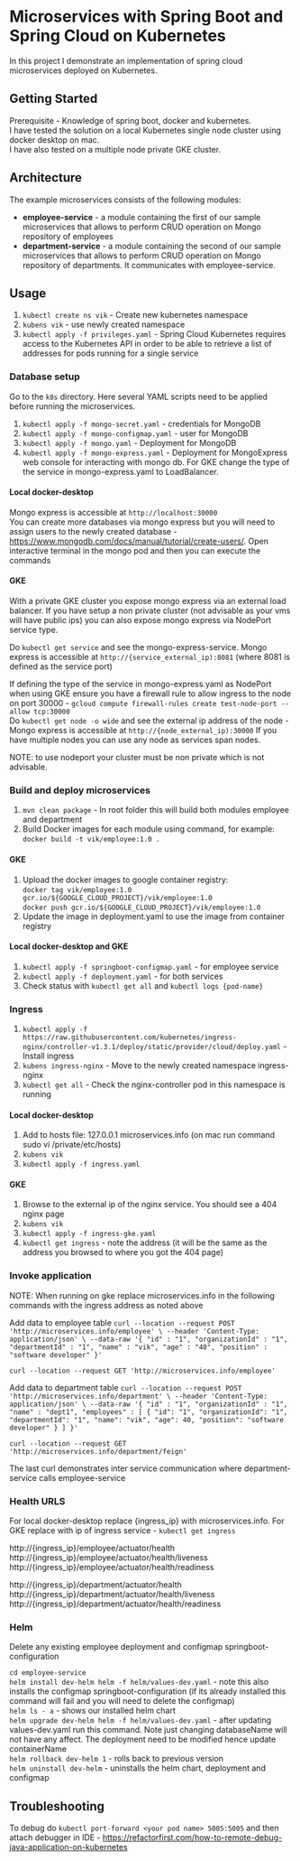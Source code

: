 # Microservices with Spring Boot and Spring Cloud on Kubernetes

In this project I demonstrate an implementation of spring cloud microservices deployed on Kubernetes. 


## Getting Started 
Prerequisite - Knowledge of spring boot, docker and kubernetes.  
I have tested the solution on a local Kubernetes single node cluster using docker desktop on mac.   
I have also tested on a multiple node private GKE cluster.

## Architecture

The example microservices consists of the following modules:
- **employee-service** - a module containing the first of our sample microservices that allows to perform CRUD operation on Mongo repository of employees
- **department-service** - a module containing the second of our sample microservices that allows to perform CRUD operation on Mongo repository of departments. It communicates with employee-service. 

## Usage

1. `kubectl create ns vik` - Create new kubernetes namespace 
2. `kubens vik` - use newly created namespace
3. `kubectl apply -f privileges.yaml` - Spring Cloud Kubernetes requires access to the Kubernetes API in order to be able to retrieve a list of addresses for pods running for a single service

### Database setup
Go to the `k8s` directory. Here several YAML scripts need to be applied before running the microservices.
1. `kubectl apply -f mongo-secret.yaml` - credentials for MongoDB
2. `kubectl apply -f mongo-configmap.yaml` - user for MongoDB
3. `kubectl apply -f mongo.yaml` - Deployment for MongoDB
4. `kubectl apply -f mongo-express.yaml` - Deployment for MongoExpress web console for interacting with mongo db.  For GKE change the type of the service in mongo-express.yaml to LoadBalancer.

#### Local docker-desktop
Mongo express is accessible at `http://localhost:30000`  
You can create more databases via mongo express but you will need to assign users to the newly created database - https://www.mongodb.com/docs/manual/tutorial/create-users/.  Open interactive terminal in the mongo pod and then you can execute the commands

#### GKE

With a private GKE cluster you expose mongo express via an external load balancer.  If you have setup a non private cluster (not advisable as your vms will have public ips) you can also expose mongo express via NodePort service type.

Do `kubectl get service` and see the mongo-express-service.  Mongo express is accessible at `http://{service_external_ip):8081` (where 8081 is defined as the service port)

If defining the type of the service in mongo-express.yaml as NodePort when using GKE ensure you have a firewall rule to allow ingress to the node on port 30000 - `gcloud compute firewall-rules create test-node-port --allow tcp:30000`  
Do `kubectl get node -o wide` and see the external ip address of the node - Mongo express is accessible at `http://{node_external_ip):30000`  If you have multiple nodes you can use any node as services span nodes.   

NOTE: to use nodeport your cluster must be non private which is not advisable.  

### Build and deploy microservices
1. `mvn clean package` - In root folder this will build both modules employee and department 
2. Build Docker images for each module using command, for example: `docker build -t vik/employee:1.0 .`
#### GKE
1. Upload the docker images to google container registry:  
`docker tag vik/employee:1.0 gcr.io/${GOOGLE_CLOUD_PROJECT}/vik/employee:1.0`  
`docker push gcr.io/${GOOGLE_CLOUD_PROJECT}/vik/employee:1.0`
2. Update the image in deployment.yaml to use the image from container registry
#### Local docker-desktop and GKE
1. `kubectl apply -f springboot-configmap.yaml` - for employee service   
2. `kubectl apply -f deployment.yaml` - for both services  
3. Check status with `kubectl get all` and `kubectl logs {pod-name}`

### Ingress
1. `kubectl apply -f https://raw.githubusercontent.com/kubernetes/ingress-nginx/controller-v1.3.1/deploy/static/provider/cloud/deploy.yaml` - Install ingress
2. `kubens ingress-nginx` - Move to the newly created namespace ingress-nginx 
3. `kubectl get all` - Check the nginx-controller pod in this namespace is running

#### Local docker-desktop
1. Add to hosts file: 127.0.0.1 microservices.info (on mac run command sudo vi /private/etc/hosts)
2. `kubens vik`  
3. `kubectl apply -f ingress.yaml`

#### GKE
1. Browse to the external ip of the nginx service.  You should see a 404 nginx page
2. `kubens vik` 
3. `kubectl apply -f ingress-gke.yaml`
4. `kubectl get ingress` - note the address (it will be the same as the address you browsed to where you got the 404 page)

### Invoke application

NOTE: When running on gke replace microservices.info in the following commands with the ingress address as noted above

Add data to employee table
`curl --location --request POST 'http://microservices.info/employee' \
--header 'Content-Type: application/json' \
--data-raw '{
    "id" : "1",
    "organizationId" : "1",
    "departmentId" : "1",
    "name" : "vik",
    "age" : "40",
    "position" : "software developer"
}'`

`curl --location --request GET 'http://microservices.info/employee'`

Add data to department table
`curl --location --request POST 'http://microservices.info/department' \
--header 'Content-Type: application/json' \
--data-raw '{
    "id" : "1",
    "organizationId" : "1",
    "name" : "dept1",
    "employees" : [
    {
        "id": "1",
        "organizationId": "1",
        "departmentId": "1",
        "name": "vik",
        "age": 40,
        "position": "software developer"
    }
]
}'`

`curl --location --request GET 'http://microservices.info/department/feign'`

The last curl demonstrates inter service communication where department-service calls employee-service

### Health URLS

For local docker-desktop replace {ingress_ip} with microservices.info.  For GKE replace with ip of ingress service - `kubectl get ingress`

http://{ingress_ip}/employee/actuator/health  
http://{ingress_ip}/employee/actuator/health/liveness  
http://{ingress_ip}/employee/actuator/health/readiness

http://{ingress_ip}/department/actuator/health  
http://{ingress_ip}/department/actuator/health/liveness  
http://{ingress_ip}/department/actuator/health/readiness

### Helm

Delete any existing employee deployment and configmap springboot-configuration

`cd employee-service`  
`helm install dev-helm helm -f helm/values-dev.yaml` - note this also installs the configmap springboot-configuration (if its already installed this command will fail and you will need to delete the configmap)  
`helm ls - a` - shows our installed helm chart  
`helm upgrade dev-helm helm -f helm/values-dev.yaml` - after updating values-dev.yaml run this command. Note just changing databaseName will not have any affect.  The deployment need to be modified hence update containerName  
`helm rollback dev-helm 1` - rolls back to previous version  
`helm uninstall dev-helm` - uninstalls the helm chart, deployment and configmap

## Troubleshooting 

To debug do `kubectl port-forward <your pod name> 5005:5005` and then attach debugger in IDE - https://refactorfirst.com/how-to-remote-debug-java-application-on-kubernetes




